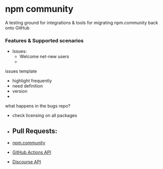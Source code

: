 # npm community

A testing ground for integrations & tools for migrating npm.community back onto GitHub

### Features & Supported scenarios

- Issues:
  - Welcome net-new users
  -

issues template
- highlight frequently
- need definition
- version
-

what happens in the bugs repo?

- check licensing on all packages
- Pull Requests:
  -

- [npm.community](https://npm.community)
- [GitHub Actions API](https://docs.discourse.org/)
- [Discourse API](https://docs.discourse.org/)

